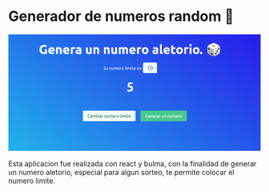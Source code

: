 # Generador de numeros random  🎲

![pantalla](./src/pantalla1.png)

Esta aplicacion fue realizada con react y bulma, con la finalidad de generar un numero aletorio, especial para algun sorteo, te permite colocar el numero limite.
